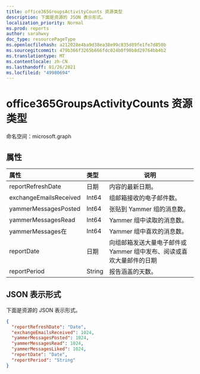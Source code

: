```yaml
---
title: office365GroupsActivityCounts 资源类型
description: 下面是资源的 JSON 表示形式。
localization_priority: Normal
ms.prod: reports
author: sarahwxy
doc_type: resourcePageType
ms.openlocfilehash: a212028e4ba9d38ea38e99c835d89fe1fe7d850b
ms.sourcegitcommit: 479b366f3265b666fdc024b0f90b8d29764bb4b2
ms.translationtype: MT
ms.contentlocale: zh-CN
ms.lasthandoff: 01/26/2021
ms.locfileid: "49980694"
---
```

# <a name="office365groupsactivitycounts-resource-type"></a>office365GroupsActivityCounts 资源类型

命名空间：microsoft.graph

## <a name="properties"></a>属性

| 属性               | 类型   | 说明                              |
| :--------------------- | :----- | ---------------------------------------- |
| reportRefreshDate      | 日期   | 内容的最新日期。          |
| exchangeEmailsReceived | Int64  | 组邮箱接收的电子邮件数。 |
| yammerMessagesPosted   | Int64  | 张贴到 Yammer 组的消息数。 |
| yammerMessagesRead     | Int64  | Yammer 组中读取的消息数。 |
| yammerMessages在    | Int64  | Yammer 组中喜欢的消息数。 |
| reportDate             | 日期   | 向组邮箱发送大量电子邮件或 Yammer 组中发布、阅读或喜欢大量邮件的日期 |
| reportPeriod           | String | 报告涵盖的天数。    |

## <a name="json-representation"></a>JSON 表示形式

下面是资源的 JSON 表示形式。

<!-- {
  "blockType": "resource",
  "@odata.type": "microsoft.graph.office365GroupsActivityCounts"
} -->

```json
{
  "reportRefreshDate": "Date", 
  "exchangeEmailsReceived": 1024, 
  "yammerMessagesPosted": 1024, 
  "yammerMessagesRead": 1024, 
  "yammerMessagesLiked": 1024, 
  "reportDate": "Date", 
  "reportPeriod": "String"
}
```


